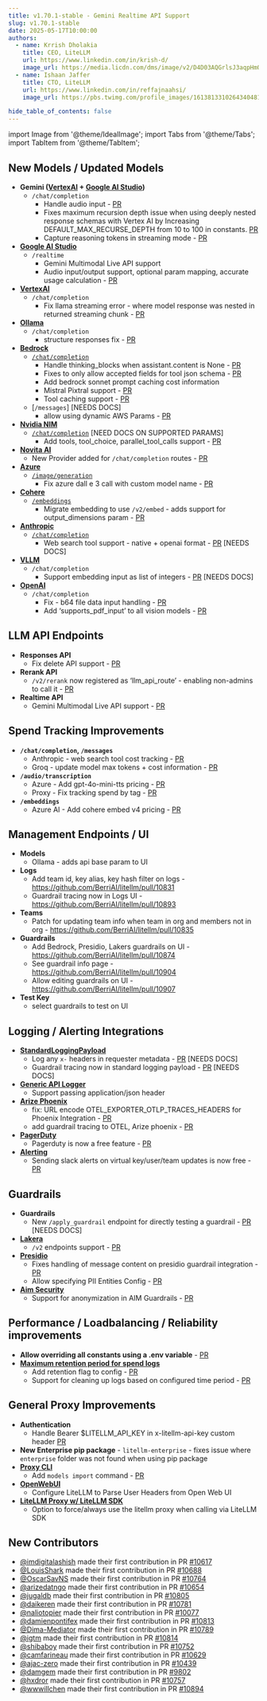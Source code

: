 ```yaml
---
title: v1.70.1-stable - Gemini Realtime API Support
slug: v1.70.1-stable
date: 2025-05-17T10:00:00
authors:
  - name: Krrish Dholakia
    title: CEO, LiteLLM
    url: https://www.linkedin.com/in/krish-d/
    image_url: https://media.licdn.com/dms/image/v2/D4D03AQGrlsJ3aqpHmQ/profile-displayphoto-shrink_400_400/B4DZSAzgP7HYAg-/0/1737327772964?e=1749686400&v=beta&t=Hkl3U8Ps0VtvNxX0BNNq24b4dtX5wQaPFp6oiKCIHD8
  - name: Ishaan Jaffer
    title: CTO, LiteLLM
    url: https://www.linkedin.com/in/reffajnaahsi/
    image_url: https://pbs.twimg.com/profile_images/1613813310264340481/lz54oEiB_400x400.jpg

hide_table_of_contents: false
---
```


import Image from '@theme/IdealImage';
import Tabs from '@theme/Tabs';
import TabItem from '@theme/TabItem';


## New Models / Updated Models

- **Gemini ([VertexAI](https://docs.litellm.ai/docs/providers/vertex#usage-with-litellm-proxy-server) + [Google AI Studio](https://docs.litellm.ai/docs/providers/gemini))**
    - `/chat/completion`
        - Handle audio input - [PR](https://github.com/BerriAI/litellm/pull/10739)
        - Fixes maximum recursion depth issue when using deeply nested response schemas with Vertex AI by Increasing DEFAULT_MAX_RECURSE_DEPTH from 10 to 100 in constants. [PR](https://github.com/BerriAI/litellm/pull/10798)
        - Capture reasoning tokens in streaming mode - [PR](https://github.com/BerriAI/litellm/pull/10789)
- **[Google AI Studio](../../docs/providers/google_ai_studio/realtime)**
    - `/realtime`
        - Gemini Multimodal Live API support
        - Audio input/output support, optional param mapping, accurate usage calculation - [PR](https://github.com/BerriAI/litellm/pull/10909)
- **[VertexAI](../../docs/providers/vertex#metallama-api)**
    - `/chat/completion`
        - Fix llama streaming error - where model response was nested in returned streaming chunk - [PR](https://github.com/BerriAI/litellm/pull/10878)
- **[Ollama](../../docs/providers/ollama)**
    - `/chat/completion`
        - structure responses fix - [PR](https://github.com/BerriAI/litellm/pull/10617)
- **[Bedrock](../../docs/providers/bedrock#litellm-proxy-usage)**
    - [`/chat/completion`](../../docs/providers/bedrock#litellm-proxy-usage)
        - Handle thinking_blocks when assistant.content is None - [PR](https://github.com/BerriAI/litellm/pull/10688)
        - Fixes to only allow accepted fields for tool json schema - [PR](https://github.com/BerriAI/litellm/pull/10062)
        - Add bedrock sonnet prompt caching cost information
        - Mistral Pixtral support - [PR](https://github.com/BerriAI/litellm/pull/10439)
        - Tool caching support - [PR](https://github.com/BerriAI/litellm/pull/10897)
    - [`/messages`] [NEEDS DOCS]
        - allow using dynamic AWS Params - [PR](https://github.com/BerriAI/litellm/pull/10769)
- **[Nvidia NIM](../../docs/providers/nvidia_nim)**
    - [`/chat/completion`](../../docs/providers/nvidia_nim#usage---litellm-proxy-server) [NEED DOCS ON SUPPORTED PARAMS]
        - Add tools, tool_choice, parallel_tool_calls support - [PR](https://github.com/BerriAI/litellm/pull/10763)
- **[Novita AI](../../docs/providers/novita)**
    - New Provider added for `/chat/completion` routes - [PR](https://github.com/BerriAI/litellm/pull/9527)
- **[Azure](../../docs/providers/azure)**
    - [`/image/generation`](../../docs/providers/azure#image-generation)
        - Fix azure dall e 3 call with custom model name - [PR](https://github.com/BerriAI/litellm/pull/10776)
- **[Cohere](../../docs/providers/cohere)**
    - [`/embeddings`](../../docs/providers/cohere#embedding)
        - Migrate embedding to use `/v2/embed` - adds support for output_dimensions param - [PR](https://github.com/BerriAI/litellm/pull/10809)
- **[Anthropic](../../docs/providers/anthropic)**
    - [`/chat/completion`](../../docs/providers/anthropic#usage-with-litellm-proxy)
        - Web search tool support - native + openai format - [PR](https://github.com/BerriAI/litellm/pull/10846) [NEEDS DOCS]
- **[VLLM](../../docs/providers/vllm)**
    - `/chat/completion`
        - Support embedding input as list of integers - [PR](https://github.com/BerriAI/litellm/pull/10629) [NEEDS DOCS]
- **[OpenAI](../../docs/providers/openai)**
    - `/chat/completion`
        - Fix - b64 file data input handling - [PR](https://github.com/BerriAI/litellm/pull/10897)
        - Add ‘supports_pdf_input’ to all vision models - [PR](https://github.com/BerriAI/litellm/pull/10897)

## LLM API Endpoints
- **Responses API**
    - Fix delete API support - [PR](https://github.com/BerriAI/litellm/pull/10845)
- **Rerank API**
    - `/v2/rerank` now registered as ‘llm_api_route’ - enabling non-admins to call it - [PR](https://github.com/BerriAI/litellm/pull/10861)
- **Realtime API**
    - Gemini Multimodal Live API support - [PR](https://github.com/BerriAI/litellm/pull/10841)


## Spend Tracking Improvements
- **`/chat/completion`, `/messages`**
    - Anthropic - web search tool cost tracking - [PR](https://github.com/BerriAI/litellm/pull/10846)
    - Groq - update model max tokens + cost information - [PR](https://github.com/BerriAI/litellm/pull/10077)
- **`/audio/transcription`**
    - Azure - Add gpt-4o-mini-tts pricing - [PR](https://github.com/BerriAI/litellm/pull/10807)
    - Proxy - Fix tracking spend by tag - [PR](https://github.com/BerriAI/litellm/pull/10832)
- **`/embeddings`**
    - Azure AI - Add cohere embed v4 pricing - [PR](https://github.com/BerriAI/litellm/pull/10806)

## Management Endpoints / UI
- **Models**
    - Ollama - adds api base param to UI 
- **Logs**
    - Add team id, key alias, key hash filter on logs - https://github.com/BerriAI/litellm/pull/10831
    - Guardrail tracing now in Logs UI - https://github.com/BerriAI/litellm/pull/10893
- **Teams**
    - Patch for updating team info when team in org and members not in org - https://github.com/BerriAI/litellm/pull/10835
- **Guardrails**
    - Add Bedrock, Presidio, Lakers guardrails on UI - https://github.com/BerriAI/litellm/pull/10874
    - See guardrail info page - https://github.com/BerriAI/litellm/pull/10904
    - Allow editing guardrails on UI - https://github.com/BerriAI/litellm/pull/10907
- **Test Key**
    - select guardrails to test on UI 



## Logging / Alerting Integrations
- **[StandardLoggingPayload](../../docs/proxy/logging_spec)**
    - Log any `x-` headers in requester metadata - [PR](https://github.com/BerriAI/litellm/pull/10818) [NEEDS DOCS]
    - Guardrail tracing now in standard logging payload - [PR](https://github.com/BerriAI/litellm/pull/10893) [NEEDS DOCS]
- **[Generic API Logger](../../docs/proxy/logging#custom-callback-apis-async)**
    - Support passing application/json header 
- **[Arize Phoenix](../../docs/observability/phoenix_integration)**
    - fix: URL encode OTEL_EXPORTER_OTLP_TRACES_HEADERS for Phoenix Integration - [PR](https://github.com/BerriAI/litellm/pull/10654)
    - add guardrail tracing to OTEL, Arize phoenix - [PR](https://github.com/BerriAI/litellm/pull/10896)
- **[PagerDuty](../../docs/proxy/pagerduty)**
    - Pagerduty is now a free feature - [PR](https://github.com/BerriAI/litellm/pull/10857)
- **[Alerting](../../docs/proxy/alerting)**
    - Sending slack alerts on virtual key/user/team updates is now free - [PR](https://github.com/BerriAI/litellm/pull/10863)


## Guardrails
- **Guardrails**
    - New `/apply_guardrail` endpoint for directly testing a guardrail - [PR](https://github.com/BerriAI/litellm/pull/10867) [NEEDS DOCS]
- **[Lakera](../../docs/proxy/guardrails/lakera_ai)**
    - `/v2` endpoints support - [PR](https://github.com/BerriAI/litellm/pull/10880)
- **[Presidio](../../docs/proxy/guardrails/pii_masking_v2)**
    - Fixes handling of message content on presidio guardrail integration - [PR](https://github.com/BerriAI/litellm/pull/10197)
    - Allow specifying PII Entities Config - [PR](https://github.com/BerriAI/litellm/pull/10810)
- **[Aim Security](../../docs/proxy/guardrails/aim_security)**
    - Support for anonymization in AIM Guardrails - [PR](https://github.com/BerriAI/litellm/pull/10757)



## Performance / Loadbalancing / Reliability improvements
- **Allow overriding all constants using a .env variable** - [PR](https://github.com/BerriAI/litellm/pull/10803)
- **[Maximum retention period for spend logs](../../docs/proxy/spend_logs_deletion)**
    - Add retention flag to config - [PR](https://github.com/BerriAI/litellm/pull/10815)
    - Support for cleaning up logs based on configured time period - [PR](https://github.com/BerriAI/litellm/pull/10872)

## General Proxy Improvements
- **Authentication**
    - Handle Bearer $LITELLM_API_KEY in x-litellm-api-key custom header [PR](https://github.com/BerriAI/litellm/pull/10776)
- **New Enterprise pip package** - `litellm-enterprise` - fixes issue where `enterprise` folder was not found when using pip package  
- **[Proxy CLI](../../docs/proxy/management_cli)**
    - Add `models import` command - [PR](https://github.com/BerriAI/litellm/pull/10581)
- **[OpenWebUI](../../docs/tutorials/openweb_ui#per-user-tracking)**
    - Configure LiteLLM to Parse User Headers from Open Web UI
- **[LiteLLM Proxy w/ LiteLLM SDK](../../docs/providers/litellm_proxy#send-all-sdk-requests-to-litellm-proxy)**
    - Option to force/always use the litellm proxy when calling via LiteLLM SDK


## New Contributors
* [@imdigitalashish](https://github.com/imdigitalashish) made their first contribution in PR [#10617](https://github.com/BerriAI/litellm/pull/10617)
* [@LouisShark](https://github.com/LouisShark) made their first contribution in PR [#10688](https://github.com/BerriAI/litellm/pull/10688)
* [@OscarSavNS](https://github.com/OscarSavNS) made their first contribution in PR [#10764](https://github.com/BerriAI/litellm/pull/10764)
* [@arizedatngo](https://github.com/arizedatngo) made their first contribution in PR [#10654](https://github.com/BerriAI/litellm/pull/10654)
* [@jugaldb](https://github.com/jugaldb) made their first contribution in PR [#10805](https://github.com/BerriAI/litellm/pull/10805)
* [@daikeren](https://github.com/daikeren) made their first contribution in PR [#10781](https://github.com/BerriAI/litellm/pull/10781)
* [@naliotopier](https://github.com/naliotopier) made their first contribution in PR [#10077](https://github.com/BerriAI/litellm/pull/10077)
* [@damienpontifex](https://github.com/damienpontifex) made their first contribution in PR [#10813](https://github.com/BerriAI/litellm/pull/10813)
* [@Dima-Mediator](https://github.com/Dima-Mediator) made their first contribution in PR [#10789](https://github.com/BerriAI/litellm/pull/10789)
* [@igtm](https://github.com/igtm) made their first contribution in PR [#10814](https://github.com/BerriAI/litellm/pull/10814)
* [@shibaboy](https://github.com/shibaboy) made their first contribution in PR [#10752](https://github.com/BerriAI/litellm/pull/10752)
* [@camfarineau](https://github.com/camfarineau) made their first contribution in PR [#10629](https://github.com/BerriAI/litellm/pull/10629)
* [@ajac-zero](https://github.com/ajac-zero) made their first contribution in PR [#10439](https://github.com/BerriAI/litellm/pull/10439)
* [@damgem](https://github.com/damgem) made their first contribution in PR [#9802](https://github.com/BerriAI/litellm/pull/9802)
* [@hxdror](https://github.com/hxdror) made their first contribution in PR [#10757](https://github.com/BerriAI/litellm/pull/10757)
* [@wwwillchen](https://github.com/wwwillchen) made their first contribution in PR [#10894](https://github.com/BerriAI/litellm/pull/10894)
